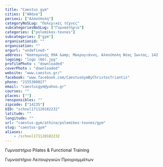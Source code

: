 ```yaml
---
title: "Caestus gym"
cities: ["Αθήνα"]
perioxi: ["Αλσούπολη"]
categoryNoSLug: "Πολεμικές τέχνες"
subcategoriesNoSLug: ["Γυμναστήριο"]
categories: ["polemikes-texnes"]
subcategories: ["gym"]
organisationid: ""
organisation: ""
orgurl: "undefined-"
address: "Kασταμονής 99Α &amp; Μακρυγιάννη, Αλσούπολη Νέας Ιωνίας, 142 35 Athens, Greece"
logoimg: "logo (66).jpg"
profilePhoto : "downloaded"
coverPhoto : "downloaded"
website: "www.caestus.gr/"
facebook: "www.facebook.com/CaestusGymByChristosTriantis"
phone: "2155300027"
email: "caestusgym@yahoo.gr"
courses: ""
places: [""]
rensponsibles: ""
zipcode: ["14235"]
UID: "school171120182232"
latitude: ""
longitude: ""
url: "caestus-gym/athina/polemikes-texnes/gym"
slug: "caestus-gym"
aliases:
    - /school171120182232
---
```



Γυμναστήριο Pilates &amp; Functional Training

Γυμναστήριο Λειτουργικών Προγραμμάτων